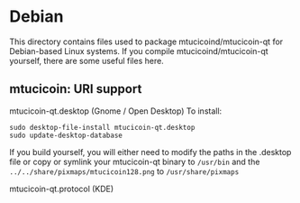
Debian
====================
This directory contains files used to package mtucicoind/mtucicoin-qt
for Debian-based Linux systems. If you compile mtucicoind/mtucicoin-qt yourself, there are some useful files here.

## mtucicoin: URI support ##


mtucicoin-qt.desktop  (Gnome / Open Desktop)
To install:

	sudo desktop-file-install mtucicoin-qt.desktop
	sudo update-desktop-database

If you build yourself, you will either need to modify the paths in
the .desktop file or copy or symlink your mtucicoin-qt binary to `/usr/bin`
and the `../../share/pixmaps/mtucicoin128.png` to `/usr/share/pixmaps`

mtucicoin-qt.protocol (KDE)

